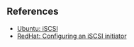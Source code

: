 ## References

- [Ubuntu: iSCSI](https://documentation.ubuntu.com/server/how-to/storage/iscsi-initiator-or-client/index.html#)
- [RedHat: Configuring an iSCSI initiator](https://docs.redhat.com/en/documentation/red_hat_enterprise_linux/8/html/managing_storage_devices/configuring-an-iscsi-initiator_managing-storage-devices)
